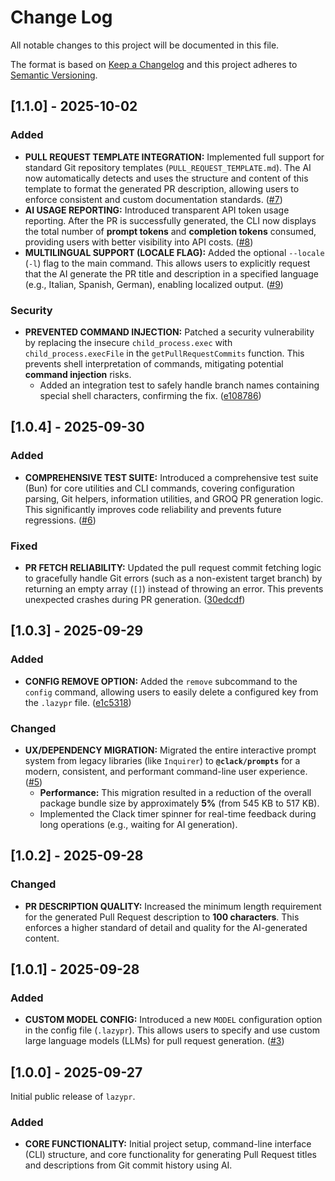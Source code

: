 # Change Log

All notable changes to this project will be documented in this file.

The format is based on [Keep a Changelog](http://keepachangelog.com/) and this project adheres to [Semantic Versioning](http://semver.org/).

## [1.1.0] - 2025-10-02

### Added

- **PULL REQUEST TEMPLATE INTEGRATION:** Implemented full support for standard Git repository templates (`PULL_REQUEST_TEMPLATE.md`). The AI now automatically detects and uses the structure and content of this template to format the generated PR description, allowing users to enforce consistent and custom documentation standards. ([#7](https://github.com/R4ULtv/lazypr/pull/7))
- **AI USAGE REPORTING:** Introduced transparent API token usage reporting. After the PR is successfully generated, the CLI now displays the total number of **prompt tokens** and **completion tokens** consumed, providing users with better visibility into API costs. ([#8](https://github.com/R4ULtv/lazypr/pull/8))
- **MULTILINGUAL SUPPORT (LOCALE FLAG):** Added the optional `--locale` (`-l`) flag to the main command. This allows users to explicitly request that the AI generate the PR title and description in a specified language (e.g., Italian, Spanish, German), enabling localized output. ([#9](https://github.com/R4ULtv/lazypr/pull/9))

### Security

- **PREVENTED COMMAND INJECTION:** Patched a security vulnerability by replacing the insecure `child_process.exec` with `child_process.execFile` in the `getPullRequestCommits` function. This prevents shell interpretation of commands, mitigating potential **command injection** risks.
    - Added an integration test to safely handle branch names containing special shell characters, confirming the fix. ([e108786](https://github.com/R4ULtv/lazypr/commit/e108786e5d3f2daa64947b2f0059f95a947ea24d))

## [1.0.4] - 2025-09-30

### Added

- **COMPREHENSIVE TEST SUITE:** Introduced a comprehensive test suite (Bun) for core utilities and CLI commands, covering configuration parsing, Git helpers, information utilities, and GROQ PR generation logic. This significantly improves code reliability and prevents future regressions. ([#6](https://github.com/R4ULtv/lazypr/pull/6))

### Fixed

- **PR FETCH RELIABILITY:** Updated the pull request commit fetching logic to gracefully handle Git errors (such as a non-existent target branch) by returning an empty array (`[]`) instead of throwing an error. This prevents unexpected crashes during PR generation. ([30edcdf](https://github.com/R4ULtv/lazypr/commit/30edcdf))

## [1.0.3] - 2025-09-29

### Added

- **CONFIG REMOVE OPTION:** Added the `remove` subcommand to the `config` command, allowing users to easily delete a configured key from the `.lazypr` file. ([e1c5318](https://github.com/R4ULtv/lazypr/commit/e1c5318))

### Changed

- **UX/DEPENDENCY MIGRATION:** Migrated the entire interactive prompt system from legacy libraries (like `Inquirer`) to **`@clack/prompts`** for a modern, consistent, and performant command-line user experience. ([#5](https://github.com/R4ULtv/lazypr/pull/5))
    - **Performance:** This migration resulted in a reduction of the overall package bundle size by approximately **5%** (from 545 KB to 517 KB).
    - Implemented the Clack timer spinner for real-time feedback during long operations (e.g., waiting for AI generation).

## [1.0.2] - 2025-09-28

### Changed

- **PR DESCRIPTION QUALITY:** Increased the minimum length requirement for the generated Pull Request description to **100 characters**. This enforces a higher standard of detail and quality for the AI-generated content.

## [1.0.1] - 2025-09-28

### Added

- **CUSTOM MODEL CONFIG:** Introduced a new `MODEL` configuration option in the config file (`.lazypr`). This allows users to specify and use custom large language models (LLMs) for pull request generation. ([#3](https://github.com/R4ULtv/lazypr/pull/3))

## [1.0.0] - 2025-09-27

Initial public release of `lazypr`.

### Added

- **CORE FUNCTIONALITY:** Initial project setup, command-line interface (CLI) structure, and core functionality for generating Pull Request titles and descriptions from Git commit history using AI.
